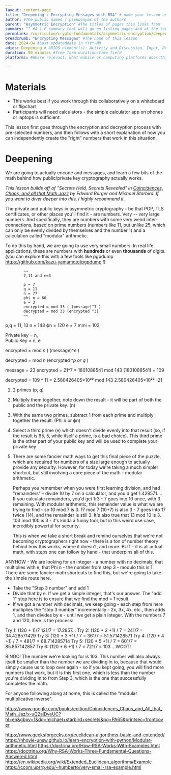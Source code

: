 ```yaml
---
layout: content-page
title: "Deepening : Encrypting Messages with RSA" # name your lesson unit
author: #The public names / pseudonyms of the authors
parent: "Asymmetric Encryption" #The titles of pages this links from
summary: "" #A 1 P summary that will go on listing pages and at the top of this page
permalink: /curriculum/crypto-fundamentals/asymmetric-encryption/deepening/encrypting-messages #The full URL of this, for its primary parent page, e.g. /curriculum/safer-browsing/anonymity-and-circumvention/activity-discussion/offline-circumvention/
breadcrumb: "Encrypting Messages" #The name of this lesson
date: 2024-0w #Last updateddate in YYYY-MM
adids: Deepening # ADIDS element(s): Activity and Discussion, Input, Deepening, Synthesis
duration: 90 minutes #free form duration/time field
platforms: #Where relevant, what mobile or computing platforms does this apply to: Linux, Mac OS, Windows, Android, iOS

---
```



# Materials 

- This works best if you work through this collaboratively on a whiteboard or flipchart
- Participants will need calculators - the simple calculator app on phones or laptops is sufficient.

This lesson first goes through the encryption and decryption process with pre-selected numbers, and then follows with a short explanation of how you can independently create the "right" numbers that work in this situation.

# Deepening

We are going to actually encode and messages, and learn a few bits of the math behind how public/private key cryptography actually works. 

*This lesson builds off of "Secrets Held, Secrets Revealed" in [Coincidences, Chaos, and all that Math Jazz](https://www.google.com/books/edition/Coincidences_Chaos_and_All_that_Math_Jaz/x-uQ2aiDveUC?hl=en&gbpv=1&dq=michael+starbird+secrets&pg=PA65&printsec=frontcover
) by Edward Burger and Michael Starbird.  If you want to diver deeper into this, I highly recommend it.*

The private and public keys in asymmetric cryptography - be that PGP, TLS certificates, or other places you'll find it - are numbers.  Very -- very large numbers.  And specifically, they are numbers with some very weird inter-connections, based on prime numbers (numbers like 11, but unlike 25, which can only be evenly divided by themselves and the number 1) and a calculation called "modular" arithmetic. 

To do this by hand, we are going to use very small numbers.  In real life applications, these are numbers with **hundreds** or even **thousands** of digits. (you can explore this with a few tools like pgpdump https://github.com/kazu-yamamoto/pgpdump !)


			~~
			7,11 and e=3

			p = 7
			q = 11
			n = 77
			phi n = 60
			e = 3
			encrypted = mod 33 ( (message)^7 )
			decrypted = mod 33 (encrypted ^3)
			~~

p,q = 11, 13
n = 143
ϕn = 120
e = 7
mmi = 103

Private key = n,  
Public Key = n, e


encrypted = mod _n_ ( (message)^_e_ )

decrypted = mod _n_ (encrypted ^_p or q_ )

message = 23
encrypted = 
	21^7 = 1801088541
	mod 143 (1801088541)
= 109

decrypted =
	109 ^ 11 = 2.580426405×10²²
	mod 143 2.580426405×10²²
-21 

1. 2 primes (p, q)
2. Multiply them together, note down the result - it will be part of both the public and the private key. (n)
3. With the same two primes, subtract 1 from each prime and multiply together the result. (Phi n or ϕn)
4. Select a third prime (e) which doesn't divide evenly into that result  (so, if the result is 65, 5, while itself a prime, is a bad choice). This third prime is the other part of your public key and will be used to complete your private key

5. There are some fancier math ways to get this final piece of the puzzle, which are required for numbers of a size large enough to actually provide any security. However, for today we're taking a much simpler shortcut, but still involving a core piece of the math - modular arithmetic.  

	Perhaps you remember when you were first learning division, and had "remainders" - divide 10 by 7 on a calculator, and you'd get 1.428571....  If you calculate remainders, you'd get 1r3 - 7 goes into 10 once, with 3 remaining.  With modular arithmetic, this remainder value is what we are trying to find - so 10 mod 7 is 3. 17 mod 7 (10+7) is also 3 - 7 goes into 17 twice (14), and the remainder is still 3.  It's also true that 13 mod 10 is 3. 103 mod 100 is 3 - it's kinda a funny tool, but in this weird use case, incredibly powerful for security.

	This is when we take a short break and remind ourselves that we're not becoming cryptographers right now - there is a ton of number theory behind how this works, where it doesn't, and more.  BUT - it is all actual math, with steps one can follow by hand - that underpins all of this.


ANYHOW - We are looking for an integer - a number with no decimals, that multiplies with e, that Phi n - the number from step 3 -  modulo this is 1.  There are some fancier math shortcuts to find this, but we're going to take the simple route here. 


* Take the "Step 3 number" and add 1
* Divide that by e. If we get a simple integer, that's our answer.  The "add 1" step here is to ensure that we find the mod = 1 result.
* If we got a number with decimals, we keep going - each step from here multiplies the "step 3 number" incrementally - 2x, 3x, 4x, etc., then adds 1, and then divides by e - until we get a plain integer.  With the numbers 7 and 120, here is the process:

Try 1: (120 + 1)/7 121/7 = 17.2857...
Try 2: (120 * 2 +1) / 7 = 241/7 = 34.428571429
Try 3: (120 * 3 +1) / 7 = 361/7 = 51.571428571
Try 4: (120 * 4 +1) / 7 = 481/7 = 68.714285714
Try 5: (120 * 5 +1) / 7 = 601/7 = 85.857142857
Try 6: (120 * 6 +1) / 7 = 721/7 = 103 ...WOOT!

BINGO! The number we're looking for is 103.  This number will also always itself be smaller than the number we are dividing in to, because that would simply cause us to loop over again - so if you kept going, you will find more numbers that work, but it is this first one, which is less than the number you're dividing in to from Step 3, which is the one that successfully completes the math. 

For anyone following along at home, this is called the "modular multiplicative inverse".





https://www.google.com/books/edition/Coincidences_Chaos_and_All_that_Math_Jaz/x-uQ2aiDveUC?hl=en&gbpv=1&dq=michael+starbird+secrets&pg=PA65&printsec=frontcover

https://www.geeksforgeeks.org/euclidean-algorithms-basic-and-extended/
https://nhoyle-unsw.github.io/learn-encryption-with-python/Modular-arithmetic.html
https://doctrina.org/How-RSA-Works-With-Examples.html
https://doctrina.org/Why-RSA-Works-Three-Fundamental-Questions-Answered.html
https://en.wikipedia.org/wiki/Extended_Euclidean_algorithm#Example
https://ccom.uprrp.edu/~humberto/very-small-rsa-example.html
